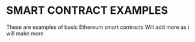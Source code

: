 # SMART CONTRACT EXAMPLES

These are examples of basic Ethereum smart contracts
Will add more as i will make more
